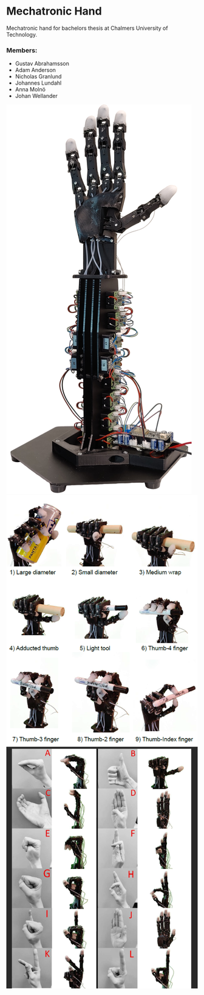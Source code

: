 # Mechatronic Hand

Mechatronic hand for bachelors thesis at Chalmers University of Technology.

### Members:

 - Gustav Abrahamsson 
 - Adam Anderson
 - Nicholas Granlund
 - Johannes Lundahl
 - Anna Molnö
 - Johan Wellander

<img src = "https://raw.githubusercontent.com/GustavAbrahamsson/Mechatronic-Hand/main/CAD/Hand_02-06-22/wholeHandFixad.png">
<img src = "https://raw.githubusercontent.com/GustavAbrahamsson/Mechatronic-Hand/main/Results/Cutkosky1.PNG">
<img src = "https://raw.githubusercontent.com/GustavAbrahamsson/Mechatronic-Hand/main/Results/SignlanguageAlphabet1.PNG">
